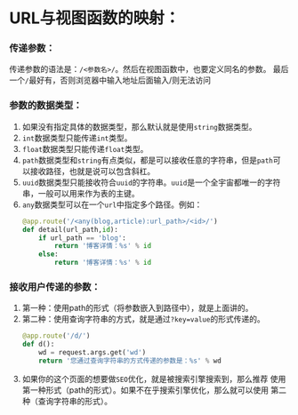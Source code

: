 # URL与视图函数的映射：

### 传递参数：
传递参数的语法是：`/<参数名>/`。然后在视图函数中，也要定义同名的参数。
最后一个`/`最好有，否则浏览器中输入地址后面输入/则无法访问


### 参数的数据类型：
1. 如果没有指定具体的数据类型，那么默认就是使用`string`数据类型。
2. `int`数据类型只能传递`int`类型。
3. `float`数据类型只能传递`float`类型。
4. `path`数据类型和`string`有点类似，都是可以接收任意的字符串，但是`path`可
    以接收路径，也就是说可以包含斜杠。
5. `uuid`数据类型只能接收符合`uuid`的字符串。`uuid`是一个全宇宙都唯一的字符
    串，一般可以用来作为表的主键。
6. `any`数据类型可以在一个`url`中指定多个路径。例如：
    ```python
    @app.route('/<any(blog,article):url_path>/<id>/')
    def detail(url_path,id):
        if url_path == 'blog':
            return '博客详情：%s' % id
        else:
            return '博客详情：%s' % id
    ```



### 接收用户传递的参数：
1. 第一种：使用path的形式（将参数嵌入到路径中），就是上面讲的。
2. 第二种：使用查询字符串的方式，就是通过`?key=value`的形式传递的。
    ```python
    @app.route('/d/')
    def d():
        wd = request.args.get('wd')
        return '您通过查询字符串的方式传递的参数是：%s' % wd
    ```
3. 如果你的这个页面的想要做`SEO`优化，就是被搜索引擎搜索到，那么推荐
使用第一种形式（path的形式）。如果不在乎搜索引擎优化，那么就可以使用
第二种（查询字符串的形式）。
